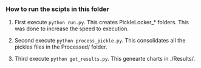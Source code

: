 

### How to run the scipts in this folder

1. First execute ```python run.py```. This creates PickleLocker_* folders. This was done to increase the speed to execution.

2. Second execute ```python process_pickle.py```. This consolidates all the pickles files in the Processed/ folder.

3. Third execute ```python get_results.py```. This genearte charts in ./Results/.
